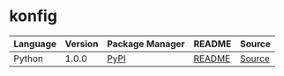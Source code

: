 # konfig

|Language|Version|Package Manager|README|Source|
|-|-|-|-|-|
|Python|1.0.0|[PyPI](https://pypi.org/project/python-pydantic-raw-http-doc-with-top-level-configuration/1.0.0)|[README](https://github.com/konfig-dev/konfig/tree/HEAD/python#readme)|[Source](https://github.com/konfig-dev/konfig/tree/HEAD/python)|